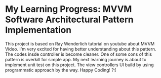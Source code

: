 # My Learning Progress: MVVM Software Architectural Pattern Implementation
This project is based on Ray Wenderlich tutorial on youtube about MVVM Video. I'm very excited for having better understanding about this pattern. The codes insde controller is become cleaner. One of some cons of this pattern is overkill for simple app. My next learning journey is about to implement unit test on this project. The view controllers UI build by using programmatic approach by the way. Happy Coding! ?:) 
